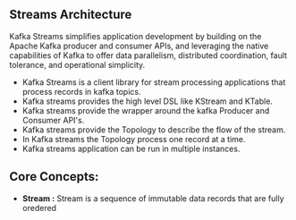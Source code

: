 ## Streams Architecture

Kafka Streams simplifies application development by building on the Apache Kafka producer and consumer APIs, and leveraging the native capabilities of Kafka to offer data parallelism, distributed coordination, fault tolerance, and operational simplicity.

 - Kafka Streams is a client library for stream processing applications that process records in kafka topics.
 - Kafka streams provides the high level DSL like KStream and KTable.
 - Kafka streams provide the wrapper around the kafka Producer and Consumer API's.
 - Kafka streams provide the Topology to describe the flow of the stream.
 - In Kafka streams the Topology process one record at a time.
 - Kafka streams application can be run in multiple instances. 

## Core Concepts:

 

 - **Stream :** Stream is a sequence of immutable data records that are fully oredered 

<!--stackedit_data:
eyJoaXN0b3J5IjpbMTA3NjE3Njk3OSwtMTA4ODIxNDU1NCwtMT
ExMzU2MzgyNiwtMTk0NDY3NzQ0MCwxNjcyODgzNzMxLC03NDU1
ODQ3MTMsLTY0NzI5OTY3OCw0MDgyMDM0ODYsLTE5NDg0NTM5Nj
UsNjYzNTM0ODY4LDM2MDQ4MDY4MCwxMDE4MTAwMjEzLDE1NjI3
NzU1NjcsNTQ1MTE2MzIzLDE2OTMzODk2NTksLTM1OTE0NTM1OS
w0NzY0MzUwNDcsLTExNzU1MzY4NzksNjI5ODAyNzczLDYyNDYy
MDIxMF19
-->